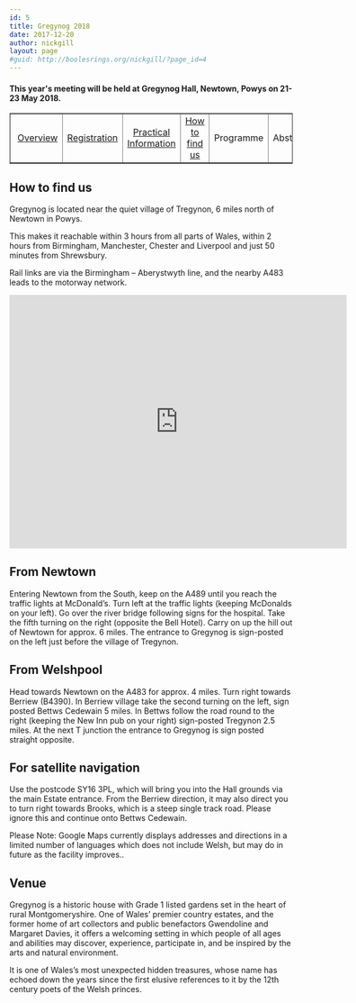 ```yaml
---
id: 5
title: Gregynog 2018
date: 2017-12-20
author: nickgill
layout: page
#guid: http://boolesrings.org/nickgill/?page_id=4
---
```


#### This year's meeting will be held at Gregynog Hall, Newtown, Powys on 21-23 May 2018. 

<style>
.tablelines table, .tablelines td, .tablelines th {
        border: 1px solid black;
        }
</style>



<p>
<table width="100%" border="1">
  <tr>
    <td align="center"> <a href = "gregynog2018">Overview</a> </td><td align="center">  <a href = "gregynog-registration">Registration</a> </td><td align="center">  <a href = "gregynog-practical">Practical Information</a> </td><td align="center"> <a href = "gregynog-how-to-find-us">How to find us</a> </td><td align="center"> Programme </td><td align="center"> Abstracts </td></tr></table>
</p>

## How to find us

Gregynog is located near the quiet village of Tregynon, 6 miles north of Newtown in Powys.

This makes it reachable within 3 hours from all parts of Wales, within 2 hours from Birmingham, Manchester, Chester and Liverpool and just 50 minutes from Shrewsbury.

Rail links are via the Birmingham – Aberystwyth line, and the nearby A483 leads to the motorway network.

<iframe src="https://www.google.com/maps/embed?pb=!1m14!1m8!1m3!1d310573.5333607608!2d-3.332859!3d52.54509!3m2!1i1024!2i768!4f13.1!3m3!1m2!1s0x0%3A0x5a84d19531a096b7!2sGregynog+Hall!5e0!3m2!1ses-419!2sus!4v1512982882057" width="600" height="450" frameborder="0" style="border:0" allowfullscreen></iframe>

## From Newtown

Entering Newtown from the South, keep on the A489 until you reach the traffic lights at McDonald’s. Turn left at the traffic lights (keeping McDonalds on your left). Go over the river bridge following signs for the hospital. Take the fifth turning on the right (opposite the Bell Hotel). Carry on up the hill out of Newtown for approx. 6 miles. The entrance to Gregynog is sign-posted on the left just before the village of Tregynon.

## From Welshpool

Head towards Newtown on the A483 for approx. 4 miles. Turn right towards Berriew (B4390). In Berriew village take the second turning on the left, sign posted Bettws Cedewain 5 miles. In Bettws follow the road round to the right (keeping the New Inn pub on your right) sign-posted Tregynon 2.5 miles. At the next T junction the entrance to Gregynog is sign posted straight opposite.

## For satellite navigation

Use the postcode SY16 3PL, which will bring you into the Hall grounds via the main Estate entrance. From the Berriew direction, it may also direct you to turn right towards Brooks, which is a steep single track road. Please ignore this and continue onto Bettws Cedewain.

Please Note: Google Maps currently displays addresses and directions in a limited number of languages which does not include Welsh, but may do in future as the facility improves..

## Venue

Gregynog is a historic house with Grade 1 listed gardens set in the heart of rural Montgomeryshire. One of Wales’ premier country estates, and the former home of art collectors and public benefactors Gwendoline and Margaret Davies, it offers a welcoming setting in which people of all ages and abilities may discover, experience, participate in, and be inspired by the arts and natural environment.

It is one of Wales’s most unexpected hidden treasures, whose name has echoed down the years since the first elusive references to it by the 12th century poets of the Welsh princes.
